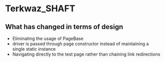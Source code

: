# Terkwaz_SHAFT

## What has changed in terms of design

- Eliminating the usage of PageBase
- driver is passed through page constructor instead of maintaining a single static instance
- Navigating directly to the test page rather than chaining link redirections

